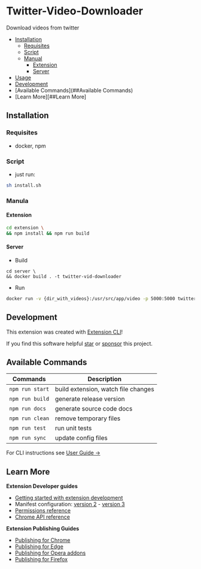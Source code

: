 # Twitter-Video-Downloader
Download videos from twitter

- [Installation](##Installation)
  * [Requisites](###Requisites)
  * [Script](###Script)
  * [Manual](###Manual)
    + [Extension](####Extension)
    + [Server](####Server)
- [Usage](##Usage)
- [Development](##Development)
- [Available Commands](##Available Commands)
- [Learn More][##Learn More]

## Installation

### Requisites
- docker, npm

### Script
- just run:
```sh
sh install.sh
```

### Manula
#### Extension
```sh
cd extension \
&& npm install && npm run build
```

#### Server
- Build
```
cd server \
&& docker build . -t twitter-vid-downloader
```
- Run
```sh
docker run -v {dir_with_videos}:/usr/src/app/video -p 5000:5000 twitter-vid-downloader
```

## Development

This extension was created with [Extension CLI](https://oss.mobilefirst.me/extension-cli/)!

If you find this software helpful [star](https://github.com/MobileFirstLLC/extension-cli/) or [sponsor](https://github.com/sponsors/MobileFirstLLC) this project.


## Available Commands

| Commands        | Description                         |
|-----------------|-------------------------------------|
| `npm run start` | build extension, watch file changes |
| `npm run build` | generate release version            |
| `npm run docs`  | generate source code docs           |
| `npm run clean` | remove temporary files              |
| `npm run test`  | run unit tests                      |
| `npm run sync`  | update config files                 |

For CLI instructions see [User Guide &rarr;](https://oss.mobilefirst.me/extension-cli/)

## Learn More

**Extension Developer guides**

- [Getting started with extension development](https://developer.chrome.com/extensions/getstarted)
- Manifest configuration: [version 2](https://developer.chrome.com/extensions/manifest) - [version 3](https://developer.chrome.com/docs/extensions/mv3/intro/)
- [Permissions reference](https://developer.chrome.com/extensions/declare_permissions)
- [Chrome API reference](https://developer.chrome.com/docs/extensions/reference/)

**Extension Publishing Guides**

- [Publishing for Chrome](https://developer.chrome.com/webstore/publish)
- [Publishing for Edge](https://docs.microsoft.com/en-us/microsoft-edge/extensions-chromium/publish/publish-extension)
- [Publishing for Opera addons](https://dev.opera.com/extensions/publishing-guidelines/)
- [Publishing for Firefox](https://extensionworkshop.com/documentation/publish/submitting-an-add-on/)
